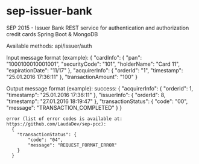 # sep-issuer-bank
SEP 2015 - Issuer Bank
REST service for authentication and authorization credit cards
Spring Boot & MongoDB


Available methods:
  api/issuer/auth
  
  Input message format (example):
    {
      "cardInfo": {
         "pan": "1000100010001001",
         "securityCode": "101",
         "holderName": "Card 11",
         "expirationDate": "11/17"
      },
      "acquirerInfo": {
         "orderId": "1",
         "timestamp": "25.01.2016 17:36:11"
      },
      "transactionAmount": "100"
    }
    
  Output message format (example):
    success:
      {
        "acquirerInfo": {
            "orderId": 1,
            "timestamp": "25.01.2016 17:36:11"
        },
        "issuerInfo": {
            "orderId": 8,
            "timestamp": "27.01.2016 18:19:47"
        },
        "transactionStatus": {
            "code": "00",
            "message": "TRANSACTION_COMPLETED"
        }
      }
    
    error (list of error codes is available at: https://github.com/LaudaDev/sep-pcc):
      {
        "transactionStatus": {
            "code": "04",
            "message": "REQUEST_FORMAT_ERROR"
        }
      }

